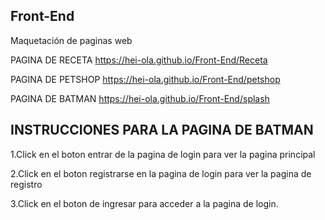 ## Front-End
Maquetación de paginas web

PAGINA DE RECETA 
https://hei-ola.github.io/Front-End/Receta 

PAGINA DE PETSHOP
https://hei-ola.github.io/Front-End/petshop

PAGINA DE BATMAN
https://hei-ola.github.io/Front-End/splash


## INSTRUCCIONES PARA LA PAGINA DE BATMAN 

1.Click en el boton entrar de la pagina de login para ver la pagina principal

2.Click en el boton registrarse en la pagina de login para ver la pagina de registro

3.Click en el boton de ingresar para acceder a la pagina de login.
